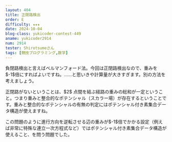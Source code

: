 ```yaml
---
layout: 404
title: 正閉路検出
order: E
difficulty: ★★★
date: 2024-10-04
blog-class: yukicoder-contest-449
aname: yukicoder2914
num: 2914
tester: Shirotsumeさん
tags: [競技プログラミング,数学]
---
```


<p>
負閉路検出と言えばベルマンフォード法。今回は正閉路検出なので、重みを$-1$倍にすればよいですね。……と思いきや計算量が大きすぎます。別の方法を考えましょう。
</p>
<p>
正閉路がないということは、$2$ 点間を結ぶ経路の重みの総和が一定ということ。つまり重みと整合的なポテンシャル（スカラー場）が存在するということです。重みと整合的なポテンシャルの有無の判定にはポテンシャル付き素集合データ構造が使えますね。
</p>
<p>
この問題のように進行方向を逆転させる辺の重みが$-1$倍でかかる設定（例えば非常に特殊な連立一次方程式など）ではポテンシャル付き素集合データ構造が使えること、を問う問題でした。
</p>
